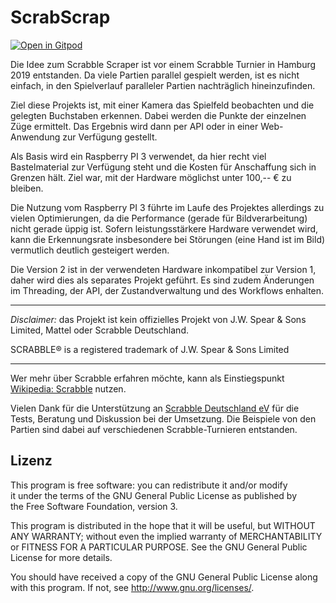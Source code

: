 # ScrabScrap

[![Open in Gitpod](https://gitpod.io/button/open-in-gitpod.svg)](https://gitpod.io/#https://github.com/scrabscrap/scrabble-scraper-v2)

Die Idee zum Scrabble Scraper ist vor einem Scrabble Turnier in Hamburg
2019 entstanden.  Da viele Partien parallel gespielt werden, ist es
nicht einfach, in den Spielverlauf paralleler Partien nachträglich
hineinzufinden.

Ziel diese Projekts ist, mit einer Kamera das Spielfeld beobachten und
die gelegten Buchstaben erkennen. Dabei werden die Punkte der einzelnen
Züge ermittelt. Das Ergebnis wird dann per API oder in einer Web-Anwendung
zur Verfügung gestellt.

Als Basis wird ein Raspberry PI 3 verwendet, da hier recht viel
Bastelmaterial zur Verfügung steht und die Kosten für Anschaffung sich
in Grenzen hält. Ziel war, mit der Hardware möglichst unter 100,-- €
zu bleiben.

Die Nutzung vom Raspberry PI 3 führte im Laufe des Projektes
allerdings zu vielen Optimierungen, da die Performance (gerade für
Bildverarbeitung) nicht gerade üppig ist. Sofern leistungsstärkere
Hardware verwendet wird, kann die Erkennungsrate insbesondere bei
Störungen (eine Hand ist im Bild) vermutlich deutlich gesteigert
werden.

Die Version 2 ist in der verwendeten Hardware inkompatibel zur Version 1,
daher wird dies als separates Projekt geführt. Es sind zudem Änderungen
im Threading, der API, der Zustandverwaltung und des Workflows enhalten.

---

*Disclaimer:* das Projekt ist kein offizielles Projekt von J.W. Spear &
Sons Limited, Mattel oder Scrabble Deutschland.

SCRABBLE® is a registered trademark of J.W. Spear & Sons Limited

---

Wer mehr über Scrabble erfahren möchte, kann als Einstiegspunkt
[Wikipedia: Scrabble](https://de.wikipedia.org/wiki/Scrabble)
nutzen.

Vielen Dank für die Unterstützung an
[Scrabble Deutschland eV](http://scrabble-info.de/) für die Tests,
Beratung und Diskussion bei der Umsetzung. Die Beispiele von den Partien
sind dabei auf verschiedenen Scrabble-Turnieren entstanden.

## Lizenz

 This program is free software: you can redistribute it and/or modify  
 it under the terms of the GNU General Public License as published by  
 the Free Software Foundation, version 3.

 This program is distributed in the hope that it will be useful, but
 WITHOUT ANY WARRANTY; without even the implied warranty of
 MERCHANTABILITY or FITNESS FOR A PARTICULAR PURPOSE. See the GNU
 General Public License for more details.

 You should have received a copy of the GNU General Public License
 along with this program. If not, see <http://www.gnu.org/licenses/>.

